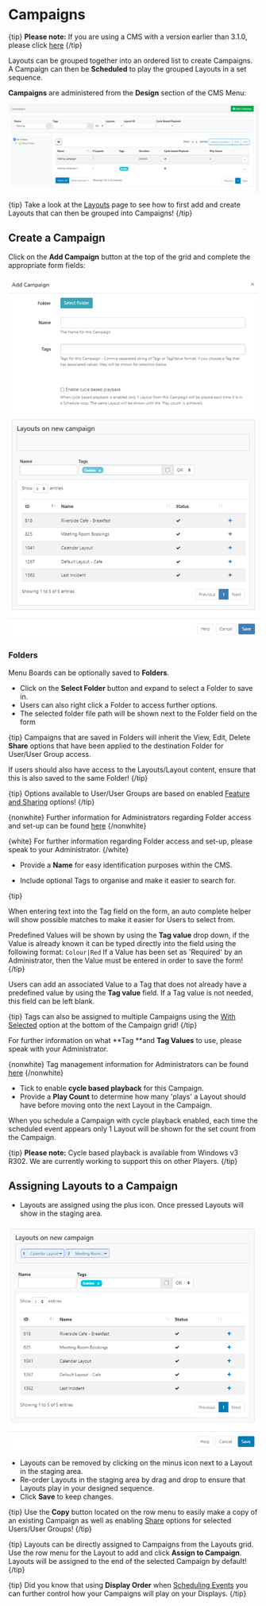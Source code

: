 <!--toc=layouts-->

# Campaigns

{tip}
**Please note:** If you are using a CMS with a version earlier than 3.1.0, please click [here](layouts_campaigns_3.html)
{/tip}

Layouts can be grouped together into an ordered list to create Campaigns. A Campaign can then be **Scheduled** to play the grouped Layouts in a set sequence.

**Campaigns** are administered from the **Design** section of the CMS Menu:

![Campaigns](img/v3.1_layouts_campaigns_grid.png)

{tip}
Take a look at the [Layouts](layouts.html) page to see how to first add and create Layouts that can then be grouped into Campaigns!
{/tip}

## Create a Campaign

Click on the **Add Campaign** button at the top of the grid and complete the appropriate form fields:

![Add Campaign](img/v3.1_layouts_campaign_add.png)

### Folders

Menu Boards can be optionally saved to **Folders**.

- Click on the **Select Folder** button and expand to select a Folder to save in.
- Users can also right click a Folder to access further options.
- The selected folder file path will be shown next to the Folder field on the form

{tip}
Campaigns that are saved in Folders will inherit the View, Edit, Delete **Share** options that have been applied to the destination Folder for User/User Group access. 

If users should also have access to the Layouts/Layout content, ensure that this is also saved to the same Folder!
{/tip}

{tip}
Options available to User/User Groups are based on enabled [Feature and Sharing](features_and_sharing.html) options!
{/tip}

{nonwhite}
Further information for Administrators regarding Folder access and set-up can be found [here](https://xibo.org.uk/docs/setup/folders-administration)
{/nonwhite}

{white}
For further information regarding Folder access and set-up, please speak to your Administrator.
{/white}

- Provide a **Name** for easy identification purposes within the CMS.


- Include optional Tags to organise and make it easier to search for.

{tip}

When entering text into the Tag field on the form, an auto complete helper will show possible matches to make it easier for Users to select from.

Predefined  Values will be shown by using the **Tag value** drop down, if the Value is already known it can be typed directly into the field using the following format: `Colour|Red`
If a Value has been set as 'Required' by an Administrator, then the Value must be entered in order to save the form!
{/tip}

Users can add an associated Value to a Tag that does not already have a predefined value by using the **Tag value** field. If a Tag value is not needed, this field can be left blank.

{tip}
Tags can also be assigned to multiple Campaigns using the [With Selected](https://xibo.org.uk/manual/en/tour_grids.html#multi-select) option at the bottom of the Campaign grid!
{/tip}

For further information on what **Tag **and **Tag Values** to use, please speak with your Administrator.

{nonwhite}
Tag management information for Administrators can be found [here](https://xibo.org.uk/docs/setup/tags-adding-editing-assigning)
{/nonwhite}

- Tick to enable **cycle based playback** for this Campaign.
- Provide a **Play Count** to determine how many 'plays' a Layout should have before moving onto the next Layout in the Campaign.

When you schedule a Campaign with cycle playback enabled, each time the scheduled event appears only 1 Layout will be shown for the set count from the Campaign.

{tip}
**Please note:** Cycle based playback is available from Windows v3 R302. 
We are currently working to support this on other Players.
{/tip}



## Assigning Layouts to a Campaign

- Layouts are assigned using the plus icon. Once pressed Layouts will show in the staging area. 


![Assign Layouts](img/v3.1_campaigns_assign_layouts.png)

- Layouts can be removed by clicking on the minus icon next to a Layout in the staging area.
- Re-order Layouts in the staging area by drag and drop to ensure that Layouts play in your designed sequence.
- Click **Save** to keep changes.

{tip}
Use the **Copy** button located on the row menu to easily make a copy of an existing Campaign as well as enabling [Share](users_features_and_sharing.html) options for selected Users/User Groups!
{/tip}

{tip}
Layouts can be directly assigned to Campaigns from the Layouts grid. Use the row menu for the Layout to add and click **Assign to Campaign**. Layouts will be assigned to the end of the selected Campaign by default!
{/tip}

{tip}
Did you know that using **Display Order** when [Scheduling Events](scheduling_events.html) you can further control how your Campaigns will play on your Displays.
{/tip}